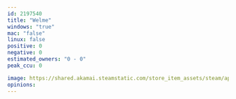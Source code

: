 ```yaml
---
id: 2197540
title: "Welme"
windows: "true"
mac: "false"
linux: false
positive: 0
negative: 0
estimated_owners: "0 - 0"
peak_ccu: 0

image: https://shared.akamai.steamstatic.com/store_item_assets/steam/apps/2197540/header.jpg?t=1669760630
opinions:
---
```

